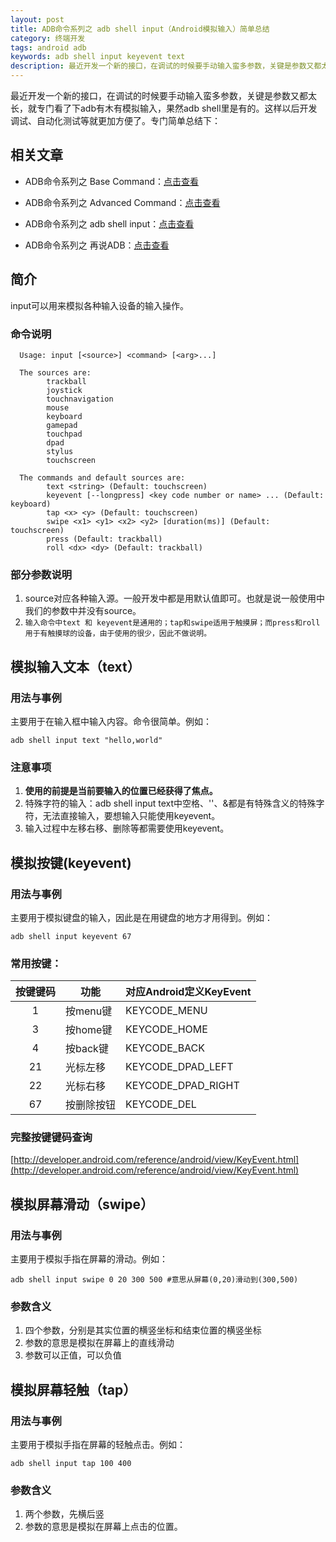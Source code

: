 ```yaml
---
layout: post
title: ADB命令系列之 adb shell input（Android模拟输入）简单总结
category: 终端开发
tags: android adb
keywords: adb shell input keyevent text
description: 最近开发一个新的接口，在调试的时候要手动输入蛮多参数，关键是参数又都太长，就专门看了下adb有木有模拟输入，果然adb shell里是有的。这样以后开发调试、自动化测试等就更加方便了。
---
```

最近开发一个新的接口，在调试的时候要手动输入蛮多参数，关键是参数又都太长，就专门看了下adb有木有模拟输入，果然adb shell里是有的。这样以后开发调试、自动化测试等就更加方便了。专门简单总结下：
 
## 相关文章
 
 - ADB命令系列之 Base Command：[点击查看](https://blog.bihe0832.com/adb-base.html)

-   ADB命令系列之  Advanced Command：[点击查看](https://blog.bihe0832.com/adb-advanced.html)

-   ADB命令系列之 adb shell input：[点击查看](https://blog.bihe0832.com/adb-shell-input.html)

-   ADB命令系列之 再说ADB：[点击查看](https://blog.bihe0832.com/review_adb.html)

## 简介
    
input可以用来模拟各种输入设备的输入操作。
    
### 命令说明
      
	  Usage: input [<source>] <command> [<arg>...]

      The sources are:
            trackball
            joystick
            touchnavigation
            mouse
            keyboard
            gamepad
            touchpad
            dpad
            stylus
            touchscreen

      The commands and default sources are:
            text <string> (Default: touchscreen)
            keyevent [--longpress] <key code number or name> ... (Default: keyboard)
            tap <x> <y> (Default: touchscreen)
            swipe <x1> <y1> <x2> <y2> [duration(ms)] (Default: touchscreen)
            press (Default: trackball)
            roll <dx> <dy> (Default: trackball)
            
### 部分参数说明
 
1. source对应各种输入源。一般开发中都是用默认值即可。也就是说一般使用中我们的参数中并没有source。
2. `输入命令中text 和 keyevent是通用的；tap和swipe适用于触摸屏；而press和roll用于有触摸球的设备，由于使用的很少，因此不做说明。`
 
 ## 模拟输入文本（text） 

### 用法与事例

主要用于在输入框中输入内容。命令很简单。例如：

	adb shell input text "hello,world"

### 注意事项

1. **使用的前提是当前要输入的位置已经获得了焦点。**
2. 特殊字符的输入：adb shell input text中空格、'\'、&都是有特殊含义的特殊字符，无法直接输入，要想输入只能使用keyevent。
3. 输入过程中左移右移、删除等都需要使用keyevent。

## 模拟按键(keyevent)

### 用法与事例

主要用于模拟键盘的输入，因此是在用键盘的地方才用得到。例如：

	adb shell input keyevent 67

### 常用按键：

| 按键键码 | 功能 | 对应Android定义KeyEvent |
| :---: | ---| --- |
| 1 | 按menu键 | KEYCODE_MENU |
| 3 | 按home键 | KEYCODE_HOME |
| 4 | 按back键 | KEYCODE_BACK |
| 21 | 光标左移 | KEYCODE_DPAD_LEFT |
| 22 | 光标右移 | KEYCODE_DPAD_RIGHT |
| 67 | 按删除按钮 | KEYCODE_DEL |

### 完整按键键码查询

[http://developer.android.com/reference/android/view/KeyEvent.html](http://developer.android.com/reference/android/view/KeyEvent.html)

## 模拟屏幕滑动（swipe）

### 用法与事例

主要用于模拟手指在屏幕的滑动。例如：

	adb shell input swipe 0 20 300 500 #意思从屏幕(0,20)滑动到(300,500)

### 参数含义

1. 四个参数，分别是其实位置的横竖坐标和结束位置的横竖坐标
2. 参数的意思是模拟在屏幕上的直线滑动
3. 参数可以正值，可以负值

## 模拟屏幕轻触（tap）

### 用法与事例

主要用于模拟手指在屏幕的轻触点击。例如：

	adb shell input tap 100 400

### 参数含义

1. 两个参数，先横后竖
2. 参数的意思是模拟在屏幕上点击的位置。
